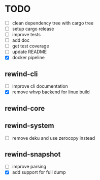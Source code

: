 
# TODO

- [ ] clean dependency tree with cargo tree
- [ ] setup cargo release
- [ ] improve tests
- [ ] add doc
- [ ] get test coverage
- [ ] update README
- [X] docker pipeline

## rewind-cli

- [ ] improve cli documentation
- [X] remove whvp backend for linux build

## rewind-core

## rewind-system

- [ ] remove deku and use zerocopy instead

## rewind-snapshot

- [ ] improve parsing
- [X] add support for full dump
